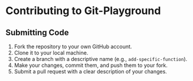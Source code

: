 # Contributing to Git-Playground

## Submitting Code

1. Fork the repository to your own GitHub account.
2. Clone it to your local machine.
3. Create a branch with a descriptive name (e.g., `add-specific-function`).
4. Make your changes, commit them, and push them to your fork.
5. Submit a pull request with a clear description of your changes.

